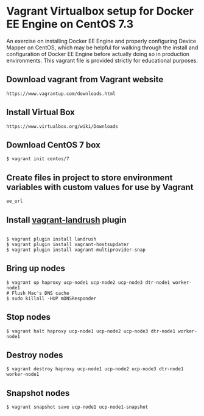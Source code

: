 Vagrant Virtualbox setup for Docker EE Engine on CentOS 7.3
========================

An exercise on installing Docker EE Engine and properly configuring Device Mapper on CentOS, which may be helpful for walking through the install and configuration of Docker EE Engine before actually doing so in production environments. This vagrant file is provided strictly for educational purposes.

## Download vagrant from Vagrant website

```
https://www.vagrantup.com/downloads.html
```

## Install Virtual Box

```
https://www.virtualbox.org/wiki/Downloads
```

## Download CentOS 7 box
```
$ vagrant init centos/7
```

## Create files in project to store environment variables with custom values for use by Vagrant
```
ee_url
```

## Install [vagrant-landrush](https://github.com/vagrant-landrush/landrush) plugin
```

$ vagrant plugin install landrush
$ vagrant plugin install vagrant-hostsupdater
$ vagrant plugin install vagrant-multiprovider-snap
```

## Bring up nodes

```
$ vagrant up haproxy ucp-node1 ucp-node2 ucp-node3 dtr-node1 worker-node1
# Flush Mac's DNS cache
$ sudo killall -HUP mDNSResponder
```

## Stop nodes

```
$ vagrant halt haproxy ucp-node1 ucp-node2 ucp-node3 dtr-node1 worker-node1
```

## Destroy nodes

```
$ vagrant destroy haproxy ucp-node1 ucp-node2 ucp-node3 dtr-node1 worker-node1
```

## Snapshot nodes

```
$ vagrant snapshot save ucp-node1 ucp-node1-snapshot
```
